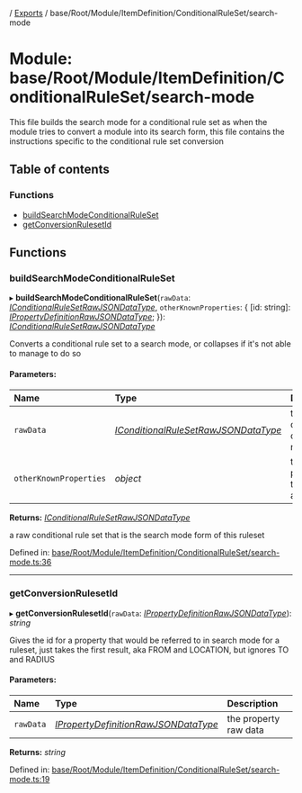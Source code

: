 [](../README.md) / [Exports](../modules.md) / base/Root/Module/ItemDefinition/ConditionalRuleSet/search-mode

# Module: base/Root/Module/ItemDefinition/ConditionalRuleSet/search-mode

This file builds the search mode for a conditional rule set as when the
module tries to convert a module into its search form, this file contains
the instructions specific to the conditional rule set conversion

## Table of contents

### Functions

- [buildSearchModeConditionalRuleSet](base_root_module_itemdefinition_conditionalruleset_search_mode.md#buildsearchmodeconditionalruleset)
- [getConversionRulesetId](base_root_module_itemdefinition_conditionalruleset_search_mode.md#getconversionrulesetid)

## Functions

### buildSearchModeConditionalRuleSet

▸ **buildSearchModeConditionalRuleSet**(`rawData`: [*IConditionalRuleSetRawJSONDataType*](base_root_module_itemdefinition_conditionalruleset.md#iconditionalrulesetrawjsondatatype), `otherKnownProperties`: { [id: string]: [*IPropertyDefinitionRawJSONDataType*](../interfaces/base_root_module_itemdefinition_propertydefinition.ipropertydefinitionrawjsondatatype.md);  }): [*IConditionalRuleSetRawJSONDataType*](base_root_module_itemdefinition_conditionalruleset.md#iconditionalrulesetrawjsondatatype)

Converts a conditional rule set to a search mode, or collapses if it's
not able to manage to do so

#### Parameters:

Name | Type | Description |
:------ | :------ | :------ |
`rawData` | [*IConditionalRuleSetRawJSONDataType*](base_root_module_itemdefinition_conditionalruleset.md#iconditionalrulesetrawjsondatatype) | the raw data for the conditional rule set   |
`otherKnownProperties` | *object* | the properties this set has access to   |

**Returns:** [*IConditionalRuleSetRawJSONDataType*](base_root_module_itemdefinition_conditionalruleset.md#iconditionalrulesetrawjsondatatype)

a raw conditional rule set that is the search mode form of this ruleset

Defined in: [base/Root/Module/ItemDefinition/ConditionalRuleSet/search-mode.ts:36](https://github.com/onzag/itemize/blob/5fcde7cf/base/Root/Module/ItemDefinition/ConditionalRuleSet/search-mode.ts#L36)

___

### getConversionRulesetId

▸ **getConversionRulesetId**(`rawData`: [*IPropertyDefinitionRawJSONDataType*](../interfaces/base_root_module_itemdefinition_propertydefinition.ipropertydefinitionrawjsondatatype.md)): *string*

Gives the id for a property that would be referred to in search mode
for a ruleset, just takes the first result, aka FROM and LOCATION, but
ignores TO and RADIUS

#### Parameters:

Name | Type | Description |
:------ | :------ | :------ |
`rawData` | [*IPropertyDefinitionRawJSONDataType*](../interfaces/base_root_module_itemdefinition_propertydefinition.ipropertydefinitionrawjsondatatype.md) | the property raw data    |

**Returns:** *string*

Defined in: [base/Root/Module/ItemDefinition/ConditionalRuleSet/search-mode.ts:19](https://github.com/onzag/itemize/blob/5fcde7cf/base/Root/Module/ItemDefinition/ConditionalRuleSet/search-mode.ts#L19)
